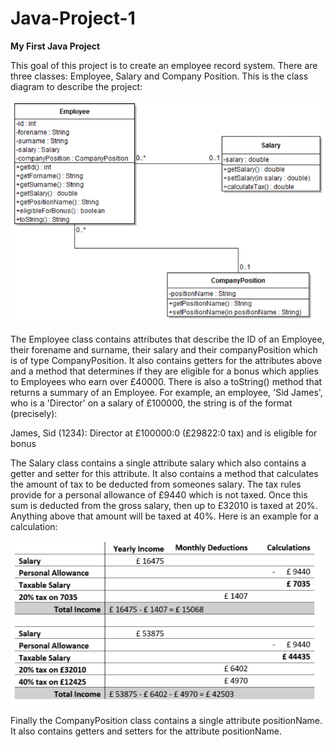 # Java-Project-1
**My First Java Project**

This goal of this project is to create an employee record system. There are three classes: Employee, Salary and Company Position. This is the class diagram to describe the project:

![alt text](https://github.com/pearepeater30/Java-Project-1/blob/master/Capture1.PNG)

The Employee class contains attributes that describe the ID of an Employee, their forename and surname, their salary and their companyPosition which is of type CompanyPosition. It also contains getters for the attributes above and a method that determines if they are eligible for a bonus which applies to Employees who earn over £40000. There is also a toString() method that returns a summary of an Employee. For example, an employee, 'Sid James', who is a 'Director' on a salary of £100000, the string is of the format (precisely):

James, Sid (1234):  Director at £100000:0 (£29822:0 tax) and is eligible for bonus

The Salary class contains a single attribute salary which also contains a getter and setter for this attribute. It also contains a method that calculates the amount of tax to be deducted from someones salary. The tax rules provide for a personal allowance of £9440 which is not taxed. Once this sum is deducted from the gross salary, then up to £32010 is taxed at 20%. Anything above that amount will be taxed at 40%. Here is an example for a calculation:

![alt text](https://github.com/pearepeater30/Java-Project-1/blob/master/Capture2.PNG)

Finally the CompanyPosition class contains a single attribute positionName. It also contains getters and setters for the attribute positionName.
